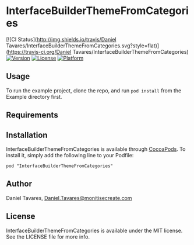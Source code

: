 # InterfaceBuilderThemeFromCategories

[![CI Status](http://img.shields.io/travis/Daniel Tavares/InterfaceBuilderThemeFromCategories.svg?style=flat)](https://travis-ci.org/Daniel Tavares/InterfaceBuilderThemeFromCategories)
[![Version](https://img.shields.io/cocoapods/v/InterfaceBuilderThemeFromCategories.svg?style=flat)](http://cocoadocs.org/docsets/InterfaceBuilderThemeFromCategories)
[![License](https://img.shields.io/cocoapods/l/InterfaceBuilderThemeFromCategories.svg?style=flat)](http://cocoadocs.org/docsets/InterfaceBuilderThemeFromCategories)
[![Platform](https://img.shields.io/cocoapods/p/InterfaceBuilderThemeFromCategories.svg?style=flat)](http://cocoadocs.org/docsets/InterfaceBuilderThemeFromCategories)

## Usage

To run the example project, clone the repo, and run `pod install` from the Example directory first.

## Requirements

## Installation

InterfaceBuilderThemeFromCategories is available through [CocoaPods](http://cocoapods.org). To install
it, simply add the following line to your Podfile:

    pod "InterfaceBuilderThemeFromCategories"

## Author

Daniel Tavares, Daniel.Tavares@monitisecreate.com

## License

InterfaceBuilderThemeFromCategories is available under the MIT license. See the LICENSE file for more info.

